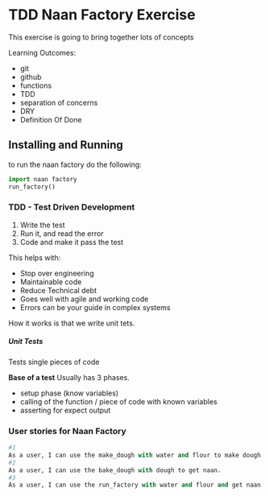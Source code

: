 # TDD Naan Factory Exercise

This exercise is going to bring together lots of concepts

Learning Outcomes:
 - git
 - github
 - functions
 - TDD
 - separation of concerns
 - DRY
 - Definition Of Done
 
## Installing and Running
to run the naan factory do the following:
 
```python
import naan factory
run_factory()
```


### TDD - Test Driven Development

1. Write the test
2. Run it, and read the error
3. Code and make it pass the test

This helps with:
 - Stop over engineering
 - Maintainable code
 - Reduce Technical debt
 - Goes well with agile and working code
 - Errors can be your guide in complex systems
 
How it works is that we write unit tets.

##### Unit Tests

Tests single pieces of code

**Base of a test**
Usually has 3 phases.
 - setup phase (know variables)
 - calling of the function / piece of code with known variables
 - asserting for expect output

### User stories for Naan Factory

```python
#1
As a user, I can use the make_dough with water and flour to make dough.
#2
As a user, I can use the bake_dough with dough to get naan.
#3
As a user, I can use the run_factory with water and flour and get naan.
```

